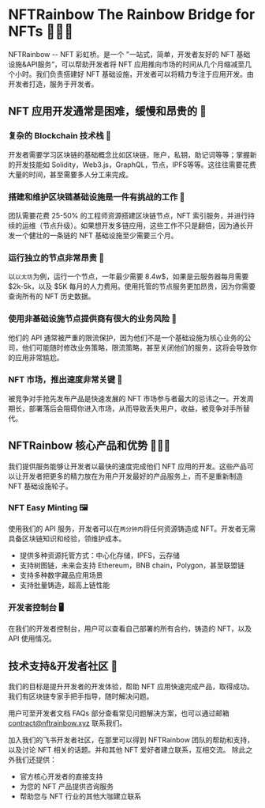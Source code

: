 # NFTRainbow The Rainbow Bridge for NFTs 🌈🌉🦄

NFTRainbow -- NFT 彩虹桥。是一个 ”一站式，简单，开发者友好的 NFT 基础设施&API服务“，可以帮助开发者将 NFT 应用推向市场的时间从几个月缩减至几个小时。我们负责搭建好 NFT 基础设施，开发者可以将精力专注于应用开发。由开发者打造，服务于开发者。

## NFT 应用开发通常是困难，缓慢和昂贵的 🤯

### 复杂的 Blockchain 技术栈 🤔

开发者需要学习区块链的基础概念比如区块链，账户，私钥，助记词等等；掌握新的开发技能如 Solidity，Web3.js，GraphQL，节点，IPFS等等。这往往需要花费大量的时间，甚至需要多人分工来完成。

### 搭建和维护区块链基础设施是一件有挑战的工作 👹

团队需要花费 25-50% 的工程师资源搭建区块链节点，NFT 索引服务，并进行持续的运维（节点升级）。如果想开发多链应用，这些工作不只是翻倍，因为通长开发一个健壮的一条链的 NFT 基础设施至少需要三个月。

### 运行独立的节点非常昂贵 💸

以`以太坊`为例，运行一个节点，一年最少需要 8.4w$，如果是云服务器每月需要 $2k-5k，以及 $5K 每月的人力费用。使用托管的节点服务更加昂贵，因为你需要查询所有的 NFT 历史数据。

### 使用非基础设施节点提供商有很大的业务风险 🎰

他们的 API 通常被严重的限流保护，因为他们不是一个基础设施为核心业务的公司，他们可能随时修改业务策略，限流策略，甚至关闭他们的服务，这将会导致你的应用非常尴尬。

### NFT 市场，推出速度非常关键 🚀

被竞争对手抢先发布产品是快速发展的 NFT 市场参与者最大的忌讳之一。开发周期长，部署落后会阻碍你进入市场，从而导致丢失用户，收益，被竞争对手所替代。

## NFTRainbow 核心产品和优势 🏳️‍🌈🍭

我们提供服务能够让开发者以最快的速度完成他们 NFT 应用的开发。这些产品可以让开发者把更多的精力放在为用户开发最好的产品服务上，而不是重新制造 NFT 基础设施轮子。

### NFT Easy Minting 🖼️

使用我们的 API 服务，开发者可以在`两分钟内`将任何资源铸造成 NFT。开发者无需具备区块链知识和经验，领维护成本。

* 提供多种资源托管方式：中心化存储，IPFS，云存储
* 支持树图链，未来会支持 Ethereum，BNB chain，Polygon，甚至联盟链
* 支持多种数字藏品应用场景
* 支持批量铸造，超高上链性能

### 开发者控制台 🖥

在我们的开发者控制台，用户可以查看自己部署的所有合约，铸造的 NFT，以及 API 使用情况。

## 技术支持&开发者社区 👥

我们的目标是提升开发者的开发体验，帮助 NFT 应用快速完成产品，取得成功。我们有区块链专家手把手指导，随时解决问题。

用户可至开发者文档 FAQs 部分查看常见问题解决方案，也可以通过邮箱 contract@nftrainbow.xyz 联系我们。

加入我们的飞书开发者社区，在那里可以得到 NFTRainbow 团队的帮助和支持，以及讨论 NFT 相关的话题。并和其他 NFT 爱好者建立联系，互相交流。
除此之外我们还提供：

* 官方核心开发者的直接支持
* 为您的 NFT 产品提供咨询服务
* 帮助您与 NFT 行业的其他大咖建立联系

